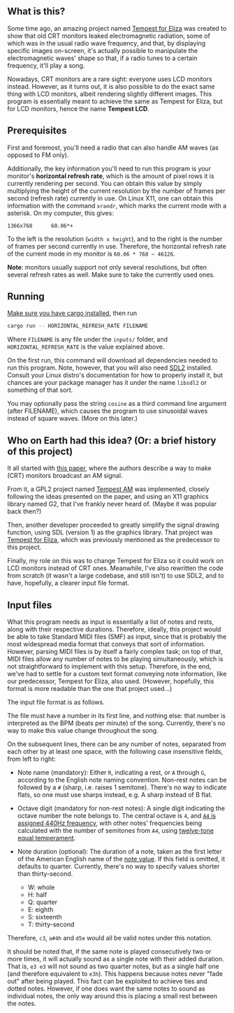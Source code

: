 ## What is this?

Some time ago, an amazing project named [Tempest for Eliza][1] was created
to show that old CRT monitors leaked electromagnetic radiation,
some of which was in the usual radio wave frequency, and that,
by displaying specific images on-screen, it's actually possible to manipulate
the electromagnetic waves' shape so that, if a radio tunes to a certain
frequency, it'll play a song.

Nowadays, CRT monitors are a rare sight: everyone uses LCD monitors instead.
However, as it turns out, it is also possible to do the exact same thing
with LCD monitors, albeit rendering slightly different images.
This program is essentially meant to achieve the same as Tempest for Eliza,
but for LCD monitors, hence the name __Tempest LCD__.

## Prerequisites

First and foremost, you'll need a radio that can also handle AM waves
(as opposed to FM only).

Additionally, the key information you'll need to run this program is
your monitor's __horizontal refresh rate__, which is the amount of pixel rows
it is currently rendering per second.
You can obtain this value by simply multiplying the height of the
current resolution by the number of frames per second (refresh rate) currently
in use.
On Linux X11, one can obtain this information with the command `xrandr`,
which marks the current mode with a asterisk. On my computer, this gives:

```
1366x768      60.06*+
```

To the left is the resolution (`width x height`), and to the right is the
number of frames per second currently in use. Therefore,
the horizontal refresh rate of the current mode in my monitor is
`60.06 * 768 ~ 46126`.

**Note**: monitors usually support not only several resolutions, but often
several refresh rates as well. Make sure to take the currently used ones.

## Running

[Make sure you have cargo installed][2], then run

```bash
cargo run -- HORIZONTAL_REFRESH_RATE FILENAME
```

Where `FILENAME` is any file under the `inputs/` folder,
and `HORIZONTAL_REFRESH_RATE` is the value explained above.

On the first run, this command will download all dependencies needed to run this
program. Note, however, that you will also need [SDL2][3] installed.
Consult your Linux distro's documentation for how to properly install it,
but chances are your package manager has it under the name `libsdl2`
or something of that sort.

You may optionally pass the string `cosine` as a third command line argument
(after FILENAME), which causes the program to use sinusoidal waves instead of
square waves. (More on this later.)

## Who on Earth had this idea? (Or: a brief history of this project)

It all started with [this paper][7], where the authors describe a way to make
(CRT) monitors broadcast an AM signal.

From it, a GPL2 project named [Tempest AM][8] was implemented, closely following
the ideas presented on the paper, and using an X11 graphics library named G2,
that I've frankly never heard of. (Maybe it was popular back then?)

Then, another developer proceeded to greatly simplify the signal drawing
function, using SDL (version 1) as the graphics library.
That project was [Tempest for Eliza][1], which was previously mentioned
as the predecessor to this project.

Finally, my role on this was to change Tempest for Eliza so it could work on
LCD monitors instead of CRT ones. Meanwhile, I've also rewritten the code from
scratch (it wasn't a large codebase, and still isn't) to use SDL2, and to have,
hopefully, a clearer input file format.

## Input files

What this program needs as input is essentially a list of notes and rests,
along with their respective durations.
Therefore, ideally, this project would be able to take Standard MIDI files
(SMF) as input, since that is probably the most widespread media format that
conveys that sort of information.
However, parsing MIDI files is by itself a fairly complex task; on top of that,
MIDI files allow any number of notes to be playing simultaneously, which is not
straightforward to implement with this setup.
Therefore, in the end, we've had to settle for a custom text format conveying
note information, like our predecessor, Tempest for Eliza, also used.
(However, hopefully, this format is more readable than the one that project
used...)

The input file format is as follows.

The file must have a number in its first line, and nothing else:
that number is interpreted as the BPM (beats per minute) of the song.
Currently, there's no way to make this value change throughout the song.

On the subsequent lines, there can be any number of notes, separated from
each other by at least one space, with the following case insensitive fields,
from left to right:

- Note name (mandatory): Either `R`, indicating a rest, or `A` through `G`,
according to the English note naming convention.
Non-rest notes can be followed by a `#` (sharp, i.e. raises 1 semitone).
There's no way to indicate flats, so one must use sharps instead,
e.g. A sharp instead of B flat.

- Octave digit (mandatory for non-rest notes):
A single digit indicating the octave number the note belongs to.
The central octave is `4`, and [`A4` is assigned 440Hz frequency][5],
with other notes' frequencies being calculated with the number of semitones
from `A4`, using [twelve-tone equal temperament][6].

- Note duration (optional): The duration of a note, taken as the first letter
of the American English name of the [note value][4]. If this field is omitted,
it defaults to quarter. Currently, there's no way to specify values shorter
than thirty-second.
    - W: whole
    - H: half
    - Q: quarter
    - E: eighth
    - S: sixteenth
    - T: thirty-second

Therefore, `c3`, `a#4h` and `d5e` would all be valid notes under this notation.

It should be noted that, if the same note is played consecutively two or more
times, it will actually sound as a single note with their added duration.
That is, `e3 e3` will not sound as two quarter notes, but as a single half one
(and therefore equivalent to `e3h`). This happens because notes never "fade out"
after being played. This fact can be exploited to achieve ties and dotted notes.
However, if one does want the same notes to sound as individual notes,
the only way around this is placing a small rest between the notes.

[1]: http://www.erikyyy.de/tempest
[2]: https://doc.rust-lang.org/cargo/getting-started/installation.html
[3]: https://www.libsdl.org/index.php
[4]: https://en.wikipedia.org/wiki/Note_value
[5]: https://en.wikipedia.org/wiki/A440_(pitch_standard)
[6]: https://en.wikipedia.org/wiki/12_equal_temperament
[7]: https://www.cl.cam.ac.uk/~mgk25/ih98-tempest.pdf
[8]: https://github.com/priikone/tempest-AM
